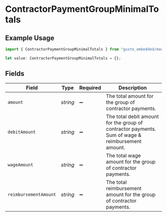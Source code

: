 # ContractorPaymentGroupMinimalTotals

## Example Usage

```typescript
import { ContractorPaymentGroupMinimalTotals } from "gusto_embedded/models/components";

let value: ContractorPaymentGroupMinimalTotals = {};
```

## Fields

| Field                                                                                            | Type                                                                                             | Required                                                                                         | Description                                                                                      |
| ------------------------------------------------------------------------------------------------ | ------------------------------------------------------------------------------------------------ | ------------------------------------------------------------------------------------------------ | ------------------------------------------------------------------------------------------------ |
| `amount`                                                                                         | *string*                                                                                         | :heavy_minus_sign:                                                                               | The total amount for the group of contractor payments.                                           |
| `debitAmount`                                                                                    | *string*                                                                                         | :heavy_minus_sign:                                                                               | The total debit amount for the group of contractor payments. Sum of wage & reimbursement amount. |
| `wageAmount`                                                                                     | *string*                                                                                         | :heavy_minus_sign:                                                                               | The total wage amount for the group of contractor payments.                                      |
| `reimbursementAmount`                                                                            | *string*                                                                                         | :heavy_minus_sign:                                                                               | The total reimbursement amount for the group of contractor payments.                             |